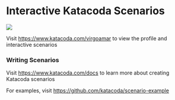 # Interactive Katacoda Scenarios

[![](http://shields.katacoda.com/katacoda/virgoamar/count.svg)](https://www.katacoda.com/virgoamar "Get your profile on Katacoda.com")

Visit https://www.katacoda.com/virgoamar to view the profile and interactive scenarios

### Writing Scenarios
Visit https://www.katacoda.com/docs to learn more about creating Katacoda scenarios

For examples, visit https://github.com/katacoda/scenario-example
